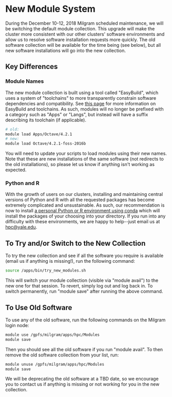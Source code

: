 # New Module System

During the December 10-12, 2018 Milgram scheduled maintenance, we will be switching the default module collection. This upgrade will make the cluster more consistent with our other clusters' software environments and allow us to resolve software installation requests more quickly. The old software collection will be available for the time being (see below), but all new software installations will go into the new collection.

## Key Differences

### Module Names

The new module collection is built using a tool called "EasyBuild", which uses a system of "toolchains" to more transparently constrain software dependencies and compatibility. See [this page](/node/16575) for more information on EasyBuild and toolchains. As such, modules will no longer be prefixed with a category such as "Apps" or "Langs", but instead will have a suffix describing its toolchain (if applicable).

``` bash
# old:
module load Apps/Octave/4.2.1
# new: 
module load Octave/4.2.1-foss-2016b
```

You will need to update your scripts to load modules using their new names. Note that these are new installations of the same software (not redirects to the old installations), so please let us know if anything isn't working as expected.

### Python and R

With the growth of users on our clusters, installing and maintaining central versions of Python and R with all the requested packages has become extremely complicated and unsustainable. As such, our recommendation is now to install [a personal Python or R environment using conda](/node/14571) which will install the packages of your choosing into your directory. If you run into any difficulty with these environments, we are happy to help--just email us at hpc@yale.edu.

## To Try and/or Switch to the New Collection

To try the new collection and see if all the software you require is available (email us if anything is missing!), run the following command:

``` bash
source /apps/bin/try_new_modules.sh
```

This will switch your module collection (visible via "module avail") to the new one for that session. To revert, simply log out and log back in. To switch permanently, run "module save" after running the above command.

## To Use Old Software

To use any of the old software, run the following commands on the Milgram login node:

``` bash
module use /gpfs/milgram/apps/hpc/Modules
module save
```

Then you should see all the old software if you run "module avail". To then remove the old software collection from your list, run:

``` bash
module unuse /gpfs/milgram/apps/hpc/Modules
module save
```

We will be deprecating the old software at a TBD date, so we encourage you to contact us if anything is missing or not working for you in the new collection.